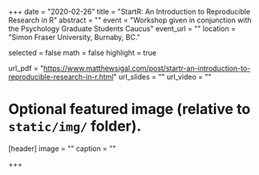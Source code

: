 +++
date = "2020-02-26"
title = "StartR: An Introduction to Reproducible Research in R"
abstract = ""
event = "Workshop given in conjunction with the Psychology Graduate Students Caucus"
event_url = ""
location = "Simon Fraser University, Burnaby, BC."

selected = false
math = false
highlight = true

url_pdf = "https://www.matthewsigal.com/post/startr-an-introduction-to-reproducible-research-in-r.html"
url_slides = ""
url_video = ""

# Optional featured image (relative to `static/img/` folder).
[header]
image = ""
caption = ""

+++
